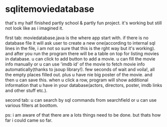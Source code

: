 # sqlitemoviedatabase
that's my half finished partly school & partly fun project. it's working but still not look like as i imagined it.

first tab:
  moviedatabase.java is the where app start with. if there is no database file it will ask user to create a new one(according to internal sql lines in the file, i am not so sure that this is the rght way but it's working). and after you run the program there will be a table on top for listing movies in database. u can click to add button to add a movie. u can fill the movie info manually or u can use 'imdb id' of the movie to fetch movie info automatically(thanks to jsoup library!). few seconds of wait and voila!, all the empty places filled out. plus u have nie big poster of the movie. and then u can save this.
when u click a row, program will show additional information that u have in your database(actors, directors, poster, imdb links and other stuff etc.).

second tab:
  u can search by sql commands from searchfield or u can use various filters at boottom.

ps: i am aware of that there are a lots things need to be done. but thats how far i could came so far.
